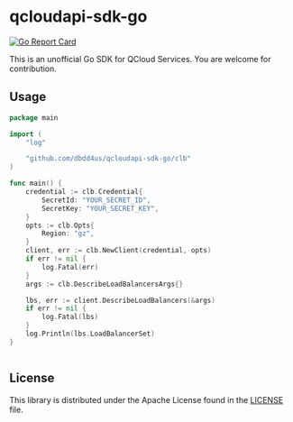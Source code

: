 # qcloudapi-sdk-go

[![Go Report Card](https://goreportcard.com/badge/github.com/dbdd4us/qcloudapi-sdk-go)](https://goreportcard.com/report/github.com/dbdd4us/qcloudapi-sdk-go)

This is an unofficial Go SDK for QCloud Services. You are welcome for contribution.


## Usage

```go
package main

import (
	"log"

	"github.com/dbdd4us/qcloudapi-sdk-go/clb"
)

func main() {
	credential := clb.Credential{
		SecretId: "YOUR_SECRET_ID",
		SecretKey: "YOUR_SECRET_KEY",
	}
	opts := clb.Opts{
		Region: "gz",
	}
	client, err := clb.NewClient(credential, opts)
	if err != nil {
		log.Fatal(err)
	}
	args := clb.DescribeLoadBalancersArgs{}

	lbs, err := client.DescribeLoadBalancers(&args)
	if err != nil {
		log.Fatal(lbs)
	}
	log.Println(lbs.LoadBalancerSet)
}



```


## License

This library is distributed under the Apache License found in the [LICENSE](./LICENSE) file.
